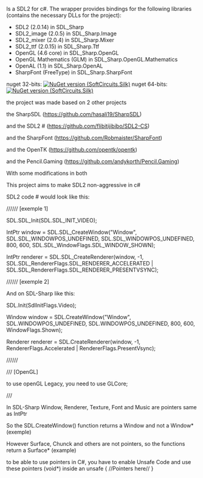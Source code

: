 Is a SDL2 for c#. The wrapper provides bindings for the following libraries (contains the necessary DLLs for the project):
- SDL2 (2.0.14) in SDL_Sharp
- SDL2_image (2.0.5) in SDL_Sharp.Image
- SDL2_mixer (2.0.4) in SDL_Sharp.Mixer
- SDL2_ttf (2.0.15) in SDL_Sharp.Ttf
- OpenGL (4.6 core) in SDL_Sharp.OpenGL
- OpenGL Mathematics (GLM) in SDL_Sharp.OpenGL.Mathematics
- OpenAL (1.1) in SDL_Sharp.OpenAL
- SharpFont (FreeType) in SDL_Sharp.SharpFont

nuget 32-bits: [![NuGet version (SoftCircuits.Silk)](https://img.shields.io/nuget/v/SDL-Sharp_32-bits.svg?style=flat-square)](https://www.nuget.org/packages/SDL-Sharp_32-bits/)
nuget 64-bits: [![NuGet version (SoftCircuits.Silk)](https://img.shields.io/nuget/v/SDL-Sharp_64-bits.svg?style=flat-square)](https://www.nuget.org/packages/SDL-Sharp_64-bits/)

the project was made based on 2 other projects

the SharpSDL (https://github.com/hasali19/SharpSDL)

and the SDL2 # (https://github.com/flibitijibibo/SDL2-CS)

and the SharpFont (https://github.com/Robmaister/SharpFont)

and the OpenTK (https://github.com/opentk/opentk)

and the Pencil.Gaming (https://github.com/andykorth/Pencil.Gaming)

With some modifications in both

This project aims to make SDL2 non-aggressive in c#


SDL2 code # would look like this:

////// [exemple 1]

SDL.SDL_Init(SDL.SDL_INIT_VIDEO);

IntPtr window = SDL.SDL_CreateWindow("Window", SDL.SDL_WINDOWPOS_UNDEFINED, SDL.SDL_WINDOWPOS_UNDEFINED, 800, 600, SDL.SDL_WindowFlags.SDL_WINDOW_SHOWN);

IntPtr renderer = SDL.SDL_CreateRenderer(window,
                                      -1,
                                      SDL.SDL_RendererFlags.SDL_RENDERER_ACCELERATED |
                                      SDL.SDL_RendererFlags.SDL_RENDERER_PRESENTVSYNC);
                                      
////// [exemple 2]

And on SDL-Sharp like this:

SDL.Init(SdlInitFlags.Video);

Window window = SDL.CreateWindow("Window", SDL.WINDOWPOS_UNDEFINED, SDL.WINDOWPOS_UNDEFINED, 800, 600, WindowFlags.Shown);

Renderer renderer = SDL.CreateRenderer(window, -1, RendererFlags.Accelerated | RendererFlags.PresentVsync);

//////

/// [OpenGL]

to use openGL Legacy, you need to use GLCore;

///

In SDL-Sharp Window, Renderer, Texture, Font and Music are pointers same as IntPtr

So the SDL.CreateWindow() function returns a Window and not a Window* (exemple)

However Surface, Chunck and others are not pointers, so the functions return a Surface* (example)

to be able to use pointers in C#, you have to enable Unsafe Code and use these pointers (void*) inside an unsafe { //Pointers here// }
